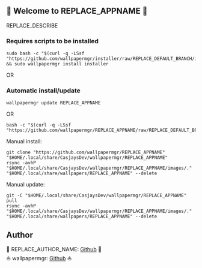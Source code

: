 ## 👋 Welcome to REPLACE_APPNAME 🚀  

REPLACE_DESCRIBE  
  
  
### Requires scripts to be installed

```shell
sudo bash -c "$(curl -q -LSsf "https://github.com/wallpapermgr/installer/raw/REPLACE_DEFAULT_BRANCH/install.sh")" && sudo wallpapermgr install installer
```

OR

### Automatic install/update  

```shell
wallpapermgr update REPLACE_APPNAME
```

OR  

```shell
bash -c "$(curl -q -LSsf "https://github.com/wallpapermgr/REPLACE_APPNAME/raw/REPLACE_DEFAULT_BRANCH/install.sh")"
```
  
Manual install:  

```shell
git clone "https://github.com/wallpapermgr/REPLACE_APPNAME" "$HOME/.local/share/CasjaysDev/wallpapermgr/REPLACE_APPNAME"
rsync -avhP "$HOME/.local/share/CasjaysDev/wallpapermgr/REPLACE_APPNAME/images/." "$HOME/.local/share/wallpapers/REPLACE_APPNAME" --delete
```
  
Manual update:

```shell
git -C "$HOME/.local/share/CasjaysDev/wallpapermgr/REPLACE_APPNAME" pull
rsync -avhP "$HOME/.local/share/CasjaysDev/wallpapermgr/REPLACE_APPNAME/images/." "$HOME/.local/share/wallpapers/REPLACE_APPNAME" --delete
```

## Author  

🤖 REPLACE_AUTHOR_NAME: [Github](https://github.com/REPLACE_AUTHOR_NAME) 🤖  
⛵ wallpapermgr: [Github](https://github.com/wallpapermgr) ⛵  
